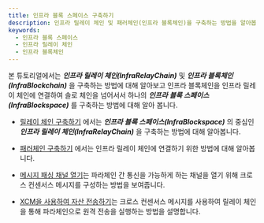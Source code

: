 ```yaml
---
title: 인프라 블록 스페이스 구축하기
description: 인프라 릴레이 체인 및 패러체인(인프라 블록체인)을 구축하는 방법을 알아봅니다. 
keywords:
  - 인프라 블록 스페이스
  - 인프라 릴레이 체인
  - 인프라 블록체인
---
```


본 튜토리얼에서는 **_인프라 릴레이 체인(InfraRelayChain)_** 및 **_인프라 블록체인(InfraBlockchain)_** 을 구축하는 방법에 대해 알아보고 인프라 블록체인을 인프라 릴레이 체인에 연결하여 솔로 체인을 넘어서서 하나의 **_인프라 블록 스페이스(InfraBlockspace)_** 를 구축하는 방법에 대해 알아 봅니다. 

- [릴레이 체인 구축하기](./build-infra-relay-chain.md) 에서는 **_인프라 블록 스페이스(InfraBlockspace)_** 의 중심인 **_인프라 릴레이 체인(InfraRelayChain)_** 을 구축하는 방법에 대해 알아봅니다.

- [패러체인 구축하기](./build-a-parachain.md) 에서는 인프라 릴레이 체인에 연결하기 위한 방법에 대해 알아봅니다.

- [메시지 패싱 채널 열기](./open-message-passing-channels.md)는 파라체인 간 통신을 가능하게 하는 채널을 열기 위해 크로스 컨센서스 메시지를 구성하는 방법을 보여줍니다.

- [XCM을 사용하여 자산 전송하기](./transfer-assets-with-xcm.md)는 크로스 컨센서스 메시지를 사용하여 릴레이 체인을 통해 파라체인으로 원격 전송을 실행하는 방법을 설명합니다.